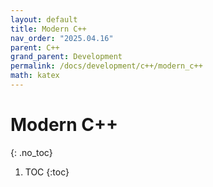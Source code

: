 ```yaml
---
layout: default
title: Modern C++
nav_order: "2025.04.16"
parent: C++
grand_parent: Development
permalink: /docs/development/c++/modern_c++
math: katex
---
```



# **Modern C++**
{: .no_toc}

1. TOC
{:toc}
